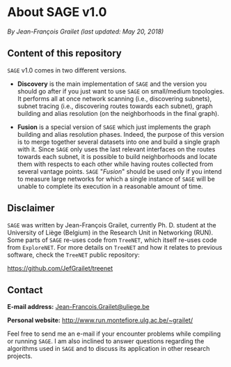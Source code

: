 # About SAGE v1.0

*By Jean-François Grailet (last updated: May 20, 2018)*

## Content of this repository

`SAGE` v1.0 comes in two different versions.

* **Discovery** is the main implementation of `SAGE` and the version you should go after if you just want to use `SAGE` on small/medium topologies. It performs all at once network scanning (i.e., discovering subnets), subnet tracing (i.e., discovering routes towards each subnet), graph building and alias resolution (on the neighborhoods in the final graph).

* **Fusion** is a special version of `SAGE` which just implements the graph building and alias resolution phases. Indeed, the purpose of this version is to merge together several datasets into one and build a single graph with it. Since `SAGE` only uses the last relevant interfaces on the routes towards each subnet, it is possible to build neighborhoods and locate them with respects to each other while having routes collected from several vantage points. `SAGE` "*Fusion*" should be used only if you intend to measure large networks for which a single instance of `SAGE` will be unable to complete its execution in a reasonable amount of time.

## Disclaimer

`SAGE` was written by Jean-François Grailet, currently Ph. D. student at the University of Liège (Belgium) in the Research Unit in Networking (RUN). Some parts of `SAGE` re-uses code from `TreeNET`, which itself re-uses code from `ExploreNET`. For more details on `TreeNET` and how it relates to previous software, check the `TreeNET` public repository:

https://github.com/JefGrailet/treenet

## Contact

**E-mail address:** Jean-Francois.Grailet@uliege.be

**Personal website:** http://www.run.montefiore.ulg.ac.be/~grailet/

Feel free to send me an e-mail if your encounter problems while compiling or running `SAGE`. I am also inclined to answer questions regarding the algorithms used in `SAGE` and to discuss its application in other research projects.
